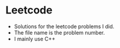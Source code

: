 # Leetcode
- Solutions for the leetcode problems I did.
- The file name is the problem number.
- I mainly use C++
